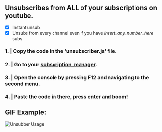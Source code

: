## Unsubscribes from ALL of your subscriptions on youtube.

- [x] Instant unsub
- [x] Unsubs from every channel even if you have *insert_any_number_here* subs

### 1. | Copy the code in the 'unsubscriber.js' file.
### 2. | Go to your [subscription_manager](https://www.youtube.com/subscription_manager).
### 3. | Open the console by pressing F12 and navigating to the second menu.
### 4. | Paste the code in there, press enter and boom!


## GIF Example:
![Unsubber Usage](https://i.imgur.com/jP65UNJ.gif)
